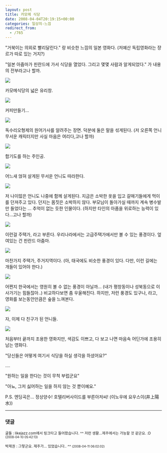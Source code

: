 ```yaml
---
layout: post
title: 카모메 식당
date: 2008-04-04T20:19:15+00:00
categories: 일상의-느낌
redirect_from:
  - /765
---
```


"거북이는 의외로 빨리달린다." 랑 비슷한 느낌의 일본 영화다. (저예산 독립영화라는 쟝르가 따로 있는 거지?)

"일본 아줌마가 핀란드에 가서 식당을 열었다. 그리고 몇몇 사람과 알게되었다." 가 내용의 전부라고나 할까.

![ ](/assets/media/uploads_1_ik4.JPG)

카모메식당의 넓은 유리창.

![ ](/assets/media/uploads_1_jk6.JPG)

커피만들기...

![ ](/assets/media/uploads_1_jk7.JPG)

독수리오형제의 원어가사를 알려주는 장면. 덕분에 둘은 말을 섞게된다. (저 오른쪽 언니 무서운 캐릭터지만 사실 마음은 여리다,고나 할까)

![ ](/assets/media/uploads_1_ik5.JPG)

합기도를 하는 주인공.

![ ](/assets/media/uploads_1_hk8.JPG)

어느새 얹혀 살게된 무서운 언니도 따라한다.

![ ](/assets/media/uploads_1_jk8.JPG)

저 나이많은 언니도 나중에 함께 살게된다. 지금은 소박한 옷을 입고 갈매기들에게 먹이를 던져주고 있다. 던지는 몸짓은 소박하지 않다. 부모님이 돌아가실 때까지 계속 병수발만 들었다는 ... 추억이 없는 듯한 인물이다. (하지만 타인의 아픔을 위로하는 능력이 있다...고나 할까)

![ ](/assets/media/uploads_1_hk9.JPG)

이런걸 주택가, 라고 부른다. 우리나라에서는 고급주택가에서만 볼 수 있는 풍경이다. 엎여있는 건 핀란드 아줌마.

![ ](/assets/media/uploads_1_jk9.JPG)

마찬가지 주택가, 주거지역이다. (아, 태국에도 비슷한 풍경이 있다. 다만, 이런 길에는 개들이 있어야 한다.)

![ ](/assets/media/uploads_1_ik6.JPG)

어쩐지 한국에서는 영원히 볼 수 없는 풍경이 아닐까... (내가 평창동이나 성북동으로 이사가기는 힘들잖아..) 비교하다보면 좀 우울해진다. 하지만, 저런 풍경도 있구나, 라고, 영화를 보는동안만큼은 숲을 느껴본다.

![ ](/assets/media/uploads_1_jk10.JPG)

자, 이제 다 친구가 된 언니들.

![ ](/assets/media/uploads_1_ik3.JPG)

처음부터 끝까지 조용한 영화지만, 색감도 이쁘고, 다 보고 나면 마음속 어딘가에 조용히 남는 영화다.

"당신들은 어떻게 여기서 식당을 하실 생각을 하셨어요?"

....

"원하는 일을 한다는 것이 무척 부럽군요"

"아뇨, 그저 싫어하는 일을 하지 않는 것 뿐이예요."

P.S. 엔딩곡은... 정상양수! 호텔리버사이드를 부른아저씨! (이노우에 요우스이(井上陽水))

* * *

### 댓글



<!--- cmt:1142 --->
<!--- mail: --->
<!--- parent:0 --->

<small class=comment>굴돌 : likejazz.com에서 링크타고 들어왔습니다. ^^ 저런 생활...제주에서는 가능할 것 같군요. :D <small>(2008-04-10 05:42:13)</small></small>


<!--- cmt:1143 --->
<!--- mail: --->
<!--- parent:0 --->

<small class=comment>박제권 : 그렇군요. 제주가... 있었습니다.. ^^ <small>(2008-04-11 06:02:02)</small></small>

